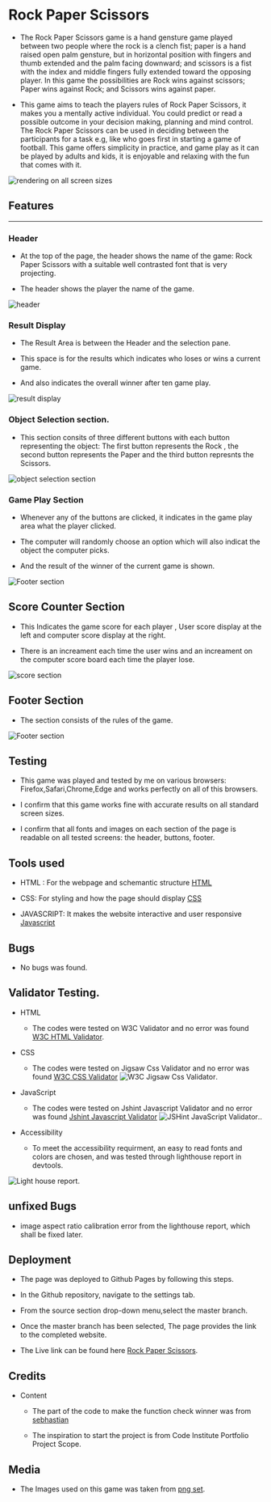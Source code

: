 # Rock Paper Scissors #

* The Rock Paper Scissors game is a hand gensture game played between two people where the rock is a clench fist; paper is a hand raised open palm gensture, but in horizontal position with fingers and thumb extended and the palm facing downward; and scissors is a fist with the index and middle fingers fully extended toward the opposing player. In this game the possibilities are Rock wins against scissors; Paper wins against Rock; and Scissors wins against paper.

* This game aims to teach the players rules of Rock Paper Scissors, it makes you a mentally active individual.
You could predict or read a possible outcome in your decision making, planning and mind control. The Rock Paper Scissors can be used in deciding between the participants for a task e.g, like who goes first in starting a game of football. This game offers simplicity in practice, and game play as it can be played by adults and kids, it is enjoyable and relaxing with the fun that comes with it.

![rendering on all screen sizes](assets/images/responsiveness.png)

## Features
_______________________________

### Header

*  At the top of the page, the header shows the name of the game: Rock Paper Scissors with a suitable well contrasted font that is very projecting.

* The header shows the player the name of the game.


![header](assets/images/title.png)


### Result Display 
* The Result Area is between the Header and the selection pane. 

* This space is for the results which indicates who loses or wins a current game.

* And also indicates the overall winner after ten game play.
	


![result display](assets/images/result.png)

### Object Selection section.

* This section consits of three different buttons with each button representing the object: The first button represents the Rock , the second button represents the Paper and the third button represnts the Scissors.


![object selection section](assets/images/optionarea.png)

### Game Play Section

* Whenever any of the buttons are clicked, it indicates in the game play area what the player clicked. 

* The computer will randomly choose an option which will also indicat the object the computer picks.

* And the result of the winner of the current game is shown.

![Footer section](assets/images/gameplay.png)


## Score Counter Section

* This Indicates the game score for each player , User score display at the left and computer score display at the right. 

* There is an increament each time the user wins and an increament on the computer score board each time the player lose.


![score section](assets/images/playerscore.png)



## Footer Section
	
* The section consists of the rules of the game.


![Footer section](assets/images/rules.png)

## Testing

* This game was played  and  tested by me on various browsers: Firefox,Safari,Chrome,Edge and works perfectly on all of this browsers.

* I confirm that this game works fine with accurate results on all standard screen sizes.

* I confirm that all fonts and images on each section of the page is readable on all tested screens: the header, buttons, footer.

## Tools used

* HTML : For the webpage and schemantic structure [HTML](https://www.w3schools.com/html/ "w3schools")

* CSS: For styling and how the page should display [CSS](https://www.w3schools.com/css/ "w3schools")

* JAVASCRIPT: It makes the website interactive and user responsive [Javascript](https://www.w3schools.com/js/ "w3schools")


## Bugs
* No bugs was found.


## Validator Testing.

* HTML
	* The codes were tested on W3C Validator and no error was found [W3C HTML Validator](https://validator.w3.org/nu/#textarea "W3C HTML Validator").

* CSS
	* The codes were tested on Jigsaw Css Validator and no error was found [W3C CSS Validator](https://jigsaw.w3.org/css-validator/validator#css "W3C CSS Validator") 
	![W3C Jigsaw Css Validator](assets/images/css.png).

* JavaScript
	* The codes were tested on Jshint Javascript  Validator and no error was found [Jshint Javascript Validator](https://jshint.com/ "jshint javascript Validator")
	![JSHint JavaScript Validator](assets/images/jshint.png)..

* Accessibility
	 * To meet the accessibility requirment, an easy to read fonts and colors are chosen, and was tested through lighthouse report in devtools.

![Light house report](assets/images/lighthouse.png).


## unfixed Bugs
* image aspect ratio calibration error from the lighthouse report, which shall be fixed later.

## Deployment

* The page was deployed to Github Pages by following this steps.

* In the Github repository, navigate to the settings tab.

* From the source section drop-down menu,select the master branch.

* Once the master branch has been selected, The page provides the link to the completed website.

* The Live link can be found here [Rock Paper Scissors](https://gullah26.github.io/Rock_Paper_Scissors/ "rock paper scissors").

## Credits

* Content

	* The part of the code to make the function check winner was from  [sebhastian](https://sebhastian.com/rock-paper-scissors-javascript/ "sebhastian")

	* The inspiration to start  the project is from  Code Institute Portfolio Project Scope.


## Media

* The Images used on this game  was taken from [png set](https://pngset.com/download-free-png-yiceg "png set").

